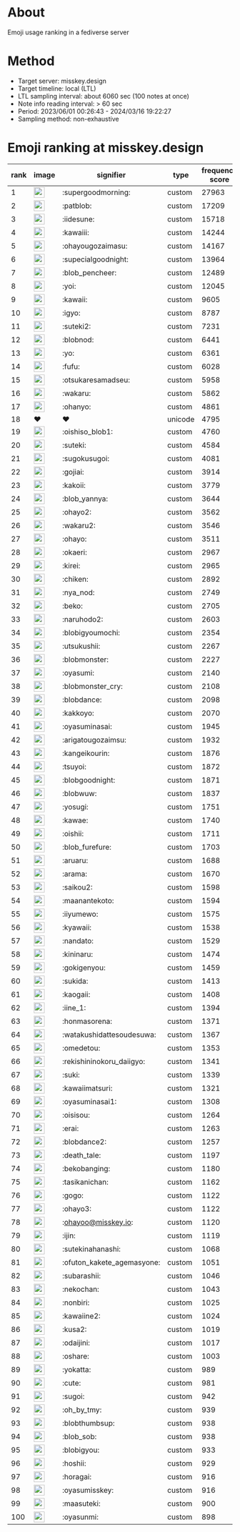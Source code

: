 # About
Emoji usage ranking in a fediverse server

# Method
- Target server: misskey.design
- Target timeline: local (LTL)
- LTL sampling interval: about 6060 sec (100 notes at once)
- Note info reading interval: > 60 sec
- Period: 2023/06/01 00:26:43 - 2024/03/16 19:22:27 
- Sampling method: non-exhaustive

# Emoji ranking at misskey.design

|rank|image|signifier|type|frequency score|
|----|----|----|----|----|
|1|<img height="24" src="https://misskey.design/emoji/supergoodmorning.webp">|:supergoodmorning:|custom|27963|
|2|<img height="24" src="https://misskey.design/emoji/patblob.webp">|:patblob:|custom|17209|
|3|<img height="24" src="https://misskey.design/emoji/iidesune.webp">|:iidesune:|custom|15718|
|4|<img height="24" src="https://misskey.design/emoji/kawaiii.webp">|:kawaiii:|custom|14244|
|5|<img height="24" src="https://misskey.design/emoji/ohayougozaimasu.webp">|:ohayougozaimasu:|custom|14167|
|6|<img height="24" src="https://misskey.design/emoji/supecialgoodnight.webp">|:supecialgoodnight:|custom|13964|
|7|<img height="24" src="https://misskey.design/emoji/blob_pencheer.webp">|:blob_pencheer:|custom|12489|
|8|<img height="24" src="https://misskey.design/emoji/yoi.webp">|:yoi:|custom|12045|
|9|<img height="24" src="https://misskey.design/emoji/kawaii.webp">|:kawaii:|custom|9605|
|10|<img height="24" src="https://misskey.design/emoji/igyo.webp">|:igyo:|custom|8787|
|11|<img height="24" src="https://misskey.design/emoji/suteki2.webp">|:suteki2:|custom|7231|
|12|<img height="24" src="https://misskey.design/emoji/blobnod.webp">|:blobnod:|custom|6441|
|13|<img height="24" src="https://misskey.design/emoji/yo.webp">|:yo:|custom|6361|
|14|<img height="24" src="https://misskey.design/emoji/fufu.webp">|:fufu:|custom|6028|
|15|<img height="24" src="https://misskey.design/emoji/otsukaresamadseu.webp">|:otsukaresamadseu:|custom|5958|
|16|<img height="24" src="https://misskey.design/emoji/wakaru.webp">|:wakaru:|custom|5862|
|17|<img height="24" src="https://misskey.design/emoji/ohanyo.webp">|:ohanyo:|custom|4861|
|18|❤|❤|unicode|4795|
|19|<img height="24" src="https://misskey.design/emoji/oishiso_blob1.webp">|:oishiso_blob1:|custom|4760|
|20|<img height="24" src="https://misskey.design/emoji/suteki.webp">|:suteki:|custom|4584|
|21|<img height="24" src="https://misskey.design/emoji/sugokusugoi.webp">|:sugokusugoi:|custom|4081|
|22|<img height="24" src="https://misskey.design/emoji/gojiai.webp">|:gojiai:|custom|3914|
|23|<img height="24" src="https://misskey.design/emoji/kakoii.webp">|:kakoii:|custom|3779|
|24|<img height="24" src="https://misskey.design/emoji/blob_yannya.webp">|:blob_yannya:|custom|3644|
|25|<img height="24" src="https://misskey.design/emoji/ohayo2.webp">|:ohayo2:|custom|3562|
|26|<img height="24" src="https://misskey.design/emoji/wakaru2.webp">|:wakaru2:|custom|3546|
|27|<img height="24" src="https://misskey.design/emoji/ohayo.webp">|:ohayo:|custom|3511|
|28|<img height="24" src="https://misskey.design/emoji/okaeri.webp">|:okaeri:|custom|2967|
|29|<img height="24" src="https://misskey.design/emoji/kirei.webp">|:kirei:|custom|2965|
|30|<img height="24" src="https://misskey.design/emoji/chiken.webp">|:chiken:|custom|2892|
|31|<img height="24" src="https://misskey.design/emoji/nya_nod.webp">|:nya_nod:|custom|2749|
|32|<img height="24" src="https://misskey.design/emoji/beko.webp">|:beko:|custom|2705|
|33|<img height="24" src="https://misskey.design/emoji/naruhodo2.webp">|:naruhodo2:|custom|2603|
|34|<img height="24" src="https://misskey.design/emoji/blobigyoumochi.webp">|:blobigyoumochi:|custom|2354|
|35|<img height="24" src="https://misskey.design/emoji/utsukushii.webp">|:utsukushii:|custom|2267|
|36|<img height="24" src="https://misskey.design/emoji/blobmonster.webp">|:blobmonster:|custom|2227|
|37|<img height="24" src="https://misskey.design/emoji/oyasumi.webp">|:oyasumi:|custom|2140|
|38|<img height="24" src="https://misskey.design/emoji/blobmonster_cry.webp">|:blobmonster_cry:|custom|2108|
|39|<img height="24" src="https://misskey.design/emoji/blobdance.webp">|:blobdance:|custom|2098|
|40|<img height="24" src="https://misskey.design/emoji/kakkoyo.webp">|:kakkoyo:|custom|2070|
|41|<img height="24" src="https://misskey.design/emoji/oyasuminasai.webp">|:oyasuminasai:|custom|1945|
|42|<img height="24" src="https://misskey.design/emoji/arigatougozaimsu.webp">|:arigatougozaimsu:|custom|1932|
|43|<img height="24" src="https://misskey.design/emoji/kangeikourin.webp">|:kangeikourin:|custom|1876|
|44|<img height="24" src="https://misskey.design/emoji/tsuyoi.webp">|:tsuyoi:|custom|1872|
|45|<img height="24" src="https://misskey.design/emoji/blobgoodnight.webp">|:blobgoodnight:|custom|1871|
|46|<img height="24" src="https://misskey.design/emoji/blobwuw.webp">|:blobwuw:|custom|1837|
|47|<img height="24" src="https://misskey.design/emoji/yosugi.webp">|:yosugi:|custom|1751|
|48|<img height="24" src="https://misskey.design/emoji/kawae.webp">|:kawae:|custom|1740|
|49|<img height="24" src="https://misskey.design/emoji/oishii.webp">|:oishii:|custom|1711|
|50|<img height="24" src="https://misskey.design/emoji/blob_furefure.webp">|:blob_furefure:|custom|1703|
|51|<img height="24" src="https://misskey.design/emoji/aruaru.webp">|:aruaru:|custom|1688|
|52|<img height="24" src="https://misskey.design/emoji/arama.webp">|:arama:|custom|1670|
|53|<img height="24" src="https://misskey.design/emoji/saikou2.webp">|:saikou2:|custom|1598|
|54|<img height="24" src="https://misskey.design/emoji/maanantekoto.webp">|:maanantekoto:|custom|1594|
|55|<img height="24" src="https://misskey.design/emoji/iiyumewo.webp">|:iiyumewo:|custom|1575|
|56|<img height="24" src="https://misskey.design/emoji/kyawaii.webp">|:kyawaii:|custom|1538|
|57|<img height="24" src="https://misskey.design/emoji/nandato.webp">|:nandato:|custom|1529|
|58|<img height="24" src="https://misskey.design/emoji/kininaru.webp">|:kininaru:|custom|1474|
|59|<img height="24" src="https://misskey.design/emoji/gokigenyou.webp">|:gokigenyou:|custom|1459|
|60|<img height="24" src="https://misskey.design/emoji/sukida.webp">|:sukida:|custom|1413|
|61|<img height="24" src="https://misskey.design/emoji/kaogaii.webp">|:kaogaii:|custom|1408|
|62|<img height="24" src="https://misskey.design/emoji/iine_1.webp">|:iine_1:|custom|1394|
|63|<img height="24" src="https://misskey.design/emoji/honmasorena.webp">|:honmasorena:|custom|1371|
|64|<img height="24" src="https://misskey.design/emoji/watakushidattesoudesuwa.webp">|:watakushidattesoudesuwa:|custom|1367|
|65|<img height="24" src="https://misskey.design/emoji/omedetou.webp">|:omedetou:|custom|1353|
|66|<img height="24" src="https://misskey.design/emoji/rekishininokoru_daiigyo.webp">|:rekishininokoru_daiigyo:|custom|1341|
|67|<img height="24" src="https://misskey.design/emoji/suki.webp">|:suki:|custom|1339|
|68|<img height="24" src="https://misskey.design/emoji/kawaiimatsuri.webp">|:kawaiimatsuri:|custom|1321|
|69|<img height="24" src="https://misskey.design/emoji/oyasuminasai1.webp">|:oyasuminasai1:|custom|1308|
|70|<img height="24" src="https://misskey.design/emoji/oisisou.webp">|:oisisou:|custom|1264|
|71|<img height="24" src="https://misskey.design/emoji/erai.webp">|:erai:|custom|1263|
|72|<img height="24" src="https://misskey.design/emoji/blobdance2.webp">|:blobdance2:|custom|1257|
|73|<img height="24" src="https://misskey.design/emoji/death_tale.webp">|:death_tale:|custom|1197|
|74|<img height="24" src="https://misskey.design/emoji/bekobanging.webp">|:bekobanging:|custom|1180|
|75|<img height="24" src="https://misskey.design/emoji/tasikanichan.webp">|:tasikanichan:|custom|1162|
|76|<img height="24" src="https://misskey.design/emoji/gogo.webp">|:gogo:|custom|1122|
|77|<img height="24" src="https://misskey.design/emoji/ohayo3.webp">|:ohayo3:|custom|1122|
|78|<img height="24" src="https://misskey.design/emoji/ohayoo.webp">|:ohayoo@misskey.io:|custom|1120|
|79|<img height="24" src="https://misskey.design/emoji/ijin.webp">|:ijin:|custom|1119|
|80|<img height="24" src="https://misskey.design/emoji/sutekinahanashi.webp">|:sutekinahanashi:|custom|1068|
|81|<img height="24" src="https://misskey.design/emoji/ofuton_kakete_agemasyone.webp">|:ofuton_kakete_agemasyone:|custom|1051|
|82|<img height="24" src="https://misskey.design/emoji/subarashii.webp">|:subarashii:|custom|1046|
|83|<img height="24" src="https://misskey.design/emoji/nekochan.webp">|:nekochan:|custom|1043|
|84|<img height="24" src="https://misskey.design/emoji/nonbiri.webp">|:nonbiri:|custom|1025|
|85|<img height="24" src="https://misskey.design/emoji/kawaiine2.webp">|:kawaiine2:|custom|1024|
|86|<img height="24" src="https://misskey.design/emoji/kusa2.webp">|:kusa2:|custom|1019|
|87|<img height="24" src="https://misskey.design/emoji/odaijini.webp">|:odaijini:|custom|1017|
|88|<img height="24" src="https://misskey.design/emoji/oshare.webp">|:oshare:|custom|1003|
|89|<img height="24" src="https://misskey.design/emoji/yokatta.webp">|:yokatta:|custom|989|
|90|<img height="24" src="https://misskey.design/emoji/cute.webp">|:cute:|custom|981|
|91|<img height="24" src="https://misskey.design/emoji/sugoi.webp">|:sugoi:|custom|942|
|92|<img height="24" src="https://misskey.design/emoji/oh_by_tmy.webp">|:oh_by_tmy:|custom|939|
|93|<img height="24" src="https://misskey.design/emoji/blobthumbsup.webp">|:blobthumbsup:|custom|938|
|94|<img height="24" src="https://misskey.design/emoji/blob_sob.webp">|:blob_sob:|custom|938|
|95|<img height="24" src="https://misskey.design/emoji/blobigyou.webp">|:blobigyou:|custom|933|
|96|<img height="24" src="https://misskey.design/emoji/hoshii.webp">|:hoshii:|custom|929|
|97|<img height="24" src="https://misskey.design/emoji/horagai.webp">|:horagai:|custom|916|
|98|<img height="24" src="https://misskey.design/emoji/oyasumisskey.webp">|:oyasumisskey:|custom|916|
|99|<img height="24" src="https://misskey.design/emoji/maasuteki.webp">|:maasuteki:|custom|900|
|100|<img height="24" src="https://misskey.design/emoji/oyasunmi.webp">|:oyasunmi:|custom|898|
